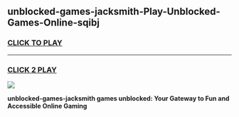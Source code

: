 
## unblocked-games-jacksmith-Play-Unblocked-Games-Online-sqibj
<h3>
<a href="https://premium76.site?title=unblocked-games-jacksmith&ref=25A">CLICK TO PLAY</a></h3>
<hr>

<h3>
<a href="https://premium76.site?title=unblocked-games-jacksmith&ref=25A">CLICK 2 PLAY</a>
  
</h3>

<a href="https://premium76.site?title=unblocked-games-jacksmith&ref=25A"><img src="https://clearcache.store/games.png"></a>


**unblocked-games-jacksmith games unblocked: Your Gateway to Fun and Accessible Online Gaming**
